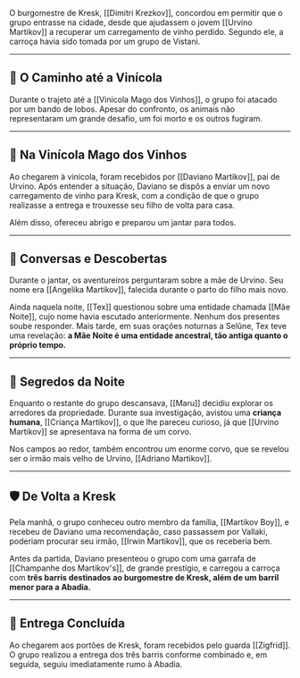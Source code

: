 O burgomestre de Kresk, [[Dimitri Krezkov]], concordou em permitir que o grupo entrasse na cidade, desde que ajudassem o jovem [[Urvino Martikov]] a recuperar um carregamento de vinho perdido. Segundo ele, a carroça havia sido tomada por um grupo de Vistani.

---

## 🐺 O Caminho até a Vinícola

Durante o trajeto até a [[Vinícola Mago dos Vinhos]], o grupo foi atacado por um bando de lobos. Apesar do confronto, os animais não representaram um grande desafio, um foi morto e os outros fugiram.

---

## 🍇 Na Vinícola Mago dos Vinhos

Ao chegarem à vinícola, foram recebidos por [[Daviano Martikov]], pai de Urvino. Após entender a situação, Daviano se dispôs a enviar um novo carregamento de vinho para Kresk, com a condição de que o grupo realizasse a entrega e trouxesse seu filho de volta para casa. 

Além disso, ofereceu abrigo e preparou um jantar para todos.

---

## 🌙 Conversas e Descobertas

Durante o jantar, os aventureiros perguntaram sobre a mãe de Urvino. Seu nome era [[Angelika Martikov]], falecida durante o parto do filho mais novo.

Ainda naquela noite, [[Tex]] questionou sobre uma entidade chamada [[Mãe Noite]], cujo nome havia escutado anteriormente. Nenhum dos presentes soube responder. Mais tarde, em suas orações noturnas a Selûne, Tex teve uma revelação: **a Mãe Noite é uma entidade ancestral, tão antiga quanto o próprio tempo.**

---

## 👀 Segredos da Noite

Enquanto o restante do grupo descansava, [[Maru]] decidiu explorar os arredores da propriedade. Durante sua investigação, avistou uma **criança humana**, [[Criança Martikov]], o que lhe pareceu curioso, já que [[Urvino Martikov]] se apresentava na forma de um corvo.

Nos campos ao redor, também encontrou um enorme corvo, que se revelou ser o irmão mais velho de Urvino, [[Adriano Martikov]].

---

## 🛡️ De Volta a Kresk

Pela manhã, o grupo conheceu outro membro da família, [[Martikov Boy]], e recebeu de Daviano uma recomendação, caso passassem por Vallaki, poderiam procurar seu irmão, [[Irwin Martikov]], que os receberia bem.

Antes da partida, Daviano presenteou o grupo com uma garrafa de [[Champanhe dos Martikov's]], de grande prestígio, e carregou a carroça com **três barris destinados ao burgomestre de Kresk, além de um barril menor para a Abadia.**

---

## 🏰 Entrega Concluída

Ao chegarem aos portões de Kresk, foram recebidos pelo guarda [[Zigfrid]]. O grupo realizou a entrega dos três barris conforme combinado e, em seguida, seguiu imediatamente rumo à Abadia.
